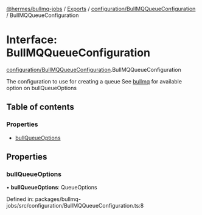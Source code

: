 [@hermes/bullmq-jobs](../README.md) / [Exports](../modules.md) / [configuration/BullMQQueueConfiguration](../modules/configuration_bullmqqueueconfiguration.md) / BullMQQueueConfiguration

# Interface: BullMQQueueConfiguration

[configuration/BullMQQueueConfiguration](../modules/configuration_bullmqqueueconfiguration.md).BullMQQueueConfiguration

The configuration to use for creating a queue
See [bullmq](https://docs.bullmq.io/) for available option on bullQueueOptions

## Table of contents

### Properties

- [bullQueueOptions](configuration_bullmqqueueconfiguration.bullmqqueueconfiguration.md#bullqueueoptions)

## Properties

### bullQueueOptions

• **bullQueueOptions**: QueueOptions

Defined in: packages/bullmq-jobs/src/configuration/BullMQQueueConfiguration.ts:8
